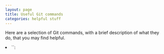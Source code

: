 ```yaml
---
layout: page
title: Useful Git commands
categories: helpful stuff
---
```

Here are a selection of Git commands, with a brief description of what they do, that you may find helpful.

<li>``: </li>
